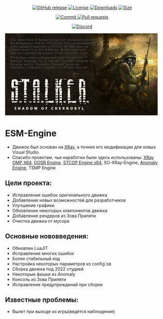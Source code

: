 <p align="center">
  <a href="https://github.com/morrazzzz/ESM-Engine/releases"><img src="https://img.shields.io/github/v/release/morrazzzz/ESM-Engine?style=flat-square" alt="GitHub release"></a>
  <a href="https://github.com/morrazzzz/ESM-Engine/blob/main/LICENSE"><img src="https://img.shields.io/github/license/morrazzzz/ESM-Engine?style=flat-square" alt="License"></a>
  <a href="https://github.com/morrazzzz/ESM-Engine/releases"><img src="https://img.shields.io/github/downloads/morrazzzz/ESM-Engine/total?style=flat-square" alt="Downloads"></a>
  <a href="https://github.com/morrazzzz/ESM-Engine"><img src="https://img.shields.io/github/repo-size/morrazzzz/ESM-Engine?style=flat-square" alt="Size"></a>
<p align="center">
  <a href="https://github.com/morrazzzz/ESM-Engine/commits/main"><img src="https://img.shields.io/github/last-commit/morrazzzz/ESM-Engine?style=flat-square" alt="Commit">
  <a href="https://github.com/morrazzzz/ESM-Engine/pulls"><img src="https://img.shields.io/github/issues-pr/morrazzzz/ESM-Engine?style=flat-square" alt="Pull requests">
<p align="center">
  <a href="https://discord.gg/D4CK5Vu6t3"><img src="https://img.shields.io/discord/1030545450564075594.svg?style=for-the-badge&label=DISCORD&logo=discord&logoColor=ffffff&color=7389D8&labelColor=6A7EC2)" alt="Discord"></a>

![ESM-Engine](splash.png)

ESM-Engine
==========================
* Движок был основан на [XRay](https://github.com/mortany/xray), а точнее его модификации для новых Visual Studio.
* Спасибо проектам, чьи наработки были здесь использованы: [XRay OMP X64](https://github.com/xrLil-Batya/xray-omp-x64), [OGSR Engine](https://github.com/OGSR/OGSR-Engine/), [STCOP Engine x64](https://github.com/mortany/stcop-engine), SO-XRay-Engine, [Anomaly Engine](https://github.com/morrazzzz/xray-monolith-152), TSMP Engine

## Цели проекта:
* Исправление ошибок оригинального движка
* Добавление новых возможностей для разработчиков
* Улучшение графики
* Обновление некоторых компонентов движка
* Добавление рендеров из Зова Припяти
* Очистка движка от мусора

## Основные нововведения:
* Обновлен LuaJIT
* Исправление многих ошибок
* Более стабильный код
* Настройка некоторых параметров из config`ов
* Сборка движка под 2022 студией
* Некоторые фишки из Anomaly 
* Консоль из Зова Припяти
* Исправление предупреждений при сборке

## Известные проблемы:
* Вылет при выходе из игры(ведётся наблюдение)